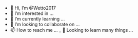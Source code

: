 - 👋 Hi, I’m @Wetto2017
- 👀 I’m interested in ...
- 🌱 I’m currently learning ...
- 💞️ I’m looking to collaborate on ...
- 📫 How to reach me ...
_ 🧐 Looking to learn many things ...
<!---
Wetto2017/Wetto2017 a ✨ special ✨ repository because its `README.md` (this file) appears on your GitHub profile.
You can click the Preview link to take a look at your changes.
--->
